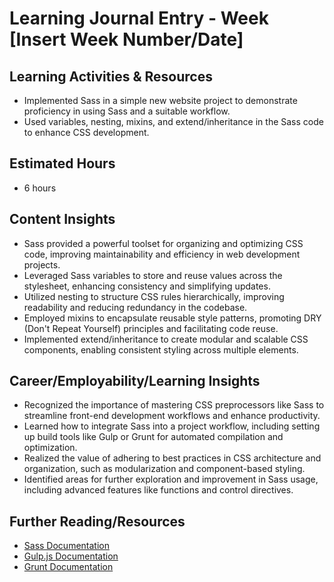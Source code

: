 # Learning Journal Entry - Week [Insert Week Number/Date]

## Learning Activities & Resources
- Implemented Sass in a simple new website project to demonstrate proficiency in using Sass and a suitable workflow.
- Used variables, nesting, mixins, and extend/inheritance in the Sass code to enhance CSS development.

## Estimated Hours
- 6 hours

## Content Insights
- Sass provided a powerful toolset for organizing and optimizing CSS code, improving maintainability and efficiency in web development projects.
- Leveraged Sass variables to store and reuse values across the stylesheet, enhancing consistency and simplifying updates.
- Utilized nesting to structure CSS rules hierarchically, improving readability and reducing redundancy in the codebase.
- Employed mixins to encapsulate reusable style patterns, promoting DRY (Don't Repeat Yourself) principles and facilitating code reuse.
- Implemented extend/inheritance to create modular and scalable CSS components, enabling consistent styling across multiple elements.

## Career/Employability/Learning Insights
- Recognized the importance of mastering CSS preprocessors like Sass to streamline front-end development workflows and enhance productivity.
- Learned how to integrate Sass into a project workflow, including setting up build tools like Gulp or Grunt for automated compilation and optimization.
- Realized the value of adhering to best practices in CSS architecture and organization, such as modularization and component-based styling.
- Identified areas for further exploration and improvement in Sass usage, including advanced features like functions and control directives.

## Further Reading/Resources
- [Sass Documentation](https://sass-lang.com/documentation)
- [Gulp.js Documentation](https://gulpjs.com/docs/)
- [Grunt Documentation](https://gruntjs.com/getting-started)
